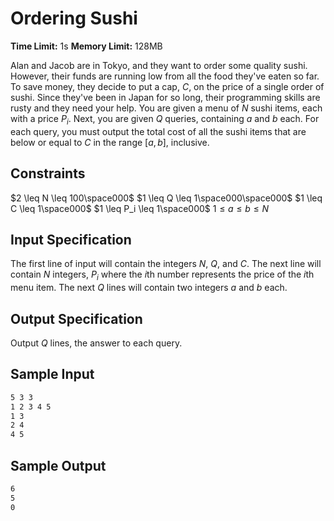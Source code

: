 # Ordering Sushi

**Time Limit:** 1s
**Memory Limit:** 128MB

Alan and Jacob are in Tokyo, and they want to order some quality sushi. However, their funds are running low from all the food they've eaten so far. To save money, they decide to put a cap, $C$, on the price of a single order of sushi. Since they've been in Japan for so long, their programming skills are rusty and they need your help. You are given a menu of $N$ sushi items, each with a price $P_i$. Next, you are given $Q$ queries, containing $a$ and $b$ each. For each query, you must output the total cost of all the sushi items that are below or equal to $C$ in the range $[a, b]$, inclusive.

## Constraints

$2 \leq N \leq 100\space000$
$1 \leq Q \leq 1\space000\space000$
$1 \leq C \leq 1\space000$
$1 \leq P_i \leq 1\space000$
$1 \leq a \leq b \leq N$

## Input Specification

The first line of input will contain the integers $N$, $Q$, and $C$. The next line will contain $N$ integers, $P_i$ where the $i$th number represents the price of the $i$th menu item. The next $Q$ lines will contain two integers $a$ and $b$ each.

## Output Specification

Output $Q$ lines, the answer to each query.

## Sample Input

```txt
5 3 3
1 2 3 4 5
1 3
2 4
4 5
```

## Sample Output

```txt
6
5
0
```
